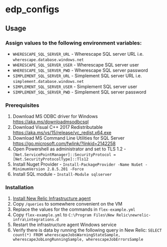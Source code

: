 # edp_configs

## Usage

### Assign values to the following environment variables:

- `WHERESCAPE_SQL_SERVER_URL` - Wherescape SQL server URL i.e. `wherescape.database.windows.net`
- `WHERESCAPE_SQL_SERVER_USER` - Wherescape SQL server user
- `WHERESCAPE_SQL_SERVER_PWD` - Wherescape SQL server password
- `SIMPLEMENT_SQL_SERVER_URL` - Simplement SQL server URL i.e. `simplement.database.windows.net`
- `SIMPLEMENT_SQL_SERVER_USER` - Simplement SQL server user
- `SIMPLEMENT_SQL_SERVER_PWD` - Simplement SQL server password

### Prerequisites

1. Download MS ODBC driver for Windows https://aka.ms/downloadmsodbcsql
2. Download Visual C++ 2017 Redistributable https://aka.ms/vs/15/release/vc_redist.x64.exe
3. Download MS Command Line Utilities for SQL Server https://go.microsoft.com/fwlink/?linkid=2142258
4. Open Powershell as administrator and set to TLS 1.2 - `[Net.ServicePointManager]::SecurityProtocol = [Net.SecurityProtocolType]::Tls12`
5. Install Nuget Provider - `Install-PackageProvider -Name NuGet -MinimumVersion 2.8.5.201 -Force`
6. Install SQL module - `Install-Module sqlserver`

### Installation

1. [Install New Relic Infrastructure agent](https://docs.newrelic.com/docs/infrastructure/install-infrastructure-agent/linux-installation/install-infrastructure-agent-windows)
2. Copy `/queries` to somewhere convenient on the VM
3. Replace the values for the commands in `flex-example.yml`
4. Copy `flex-example.yml` to `C:\Program Files\New Relic\newrelic-infra\integrations.d`
5. Restart the infrastructure agent Windows service
6. Verify there is data by running the following query in New Relic: `SELECT count(*) FROM wherescapeJobsWarningStateSample, wherescapeJobLongRunningSample, wherescapeJobErrorsSample`